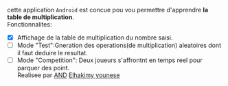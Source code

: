 cette application `Android` est concue pou vou permettre d'apprendre **la table de multiplication**.  
Fonctionnalites:  
- [x] Affichage de la table de multiplication du nombre saisi.  
- [ ] Mode "Test":Gneration des operations(de multiplication) aleatoires dont il faut deduire le resultat.  
- [ ] Mode "Competition": Deux joueurs s'affrontnt en temps reel pour parquer des point.  
Realisee par [AND](https://github.com/Elhakimy-younese) <ins>Elhakimy younese</ins>
